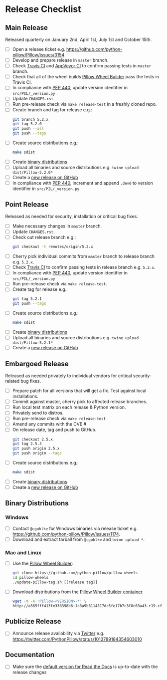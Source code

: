 # Release Checklist

## Main Release

Released quarterly on January 2nd, April 1st, July 1st and October 15th.

* [ ] Open a release ticket e.g. https://github.com/python-pillow/Pillow/issues/3154
* [ ] Develop and prepare release in `master` branch.
* [ ] Check [Travis CI](https://travis-ci.org/python-pillow/Pillow) and [AppVeyor CI](https://ci.appveyor.com/project/python-pillow/Pillow) to confirm passing tests in `master` branch.
* [ ] Check that all of the wheel builds [Pillow Wheel Builder](https://github.com/python-pillow/pillow-wheels) pass the tests in Travis CI.
* [ ] In compliance with [PEP 440](https://www.python.org/dev/peps/pep-0440/), update version identifier in `src/PIL/_version.py`
* [ ] Update `CHANGES.rst`.
* [ ] Run pre-release check via `make release-test` in a freshly cloned repo.
* [ ] Create branch and tag for release e.g.:
  ```bash
  git branch 5.2.x
  git tag 5.2.0
  git push --all
  git push --tags
  ```
* [ ] Create source distributions e.g.:
  ```bash
  make sdist
  ```
* [ ] Create [binary distributions](https://github.com/python-pillow/Pillow/blob/master/RELEASING.md#binary-distributions)
* [ ] Upload all binaries and source distributions e.g. `twine upload dist/Pillow-5.2.0*`
* [ ] Create a [new release on GitHub](https://github.com/python-pillow/Pillow/releases/new)
* [ ] In compliance with [PEP 440](https://www.python.org/dev/peps/pep-0440/), increment and append `.dev0` to version identifier in `src/PIL/_version.py`

## Point Release

Released as needed for security, installation or critical bug fixes.

* [ ] Make necessary changes in `master` branch.
* [ ] Update `CHANGES.rst`.
* [ ] Check out release branch e.g.:
  ```bash
  git checkout -t remotes/origin/5.2.x
  ```
* [ ] Cherry pick individual commits from `master` branch to release branch e.g. `5.2.x`.
* [ ] Check [Travis CI](https://travis-ci.org/python-pillow/Pillow) to confirm passing tests in release branch e.g. `5.2.x`.
* [ ] In compliance with [PEP 440](https://www.python.org/dev/peps/pep-0440/), update version identifier in `src/PIL/_version.py`
* [ ] Run pre-release check via `make release-test`.
* [ ] Create tag for release e.g.:
  ```bash
  git tag 5.2.1
  git push --tags
  ```
* [ ] Create source distributions e.g.:
  ```bash
  make sdist
  ```
* [ ] Create [binary distributions](https://github.com/python-pillow/Pillow/blob/master/RELEASING.md#binary-distributions)
* [ ] Upload all binaries and source distributions e.g. `twine upload dist/Pillow-5.2.1*`
* [ ] Create a [new release on GitHub](https://github.com/python-pillow/Pillow/releases/new)

## Embargoed Release

Released as needed privately to individual vendors for critical security-related bug fixes.

* [ ] Prepare patch for all versions that will get a fix. Test against local installations.
* [ ] Commit against master, cherry pick to affected release branches.
* [ ] Run local test matrix on each release & Python version.
* [ ] Privately send to distros.
* [ ] Run pre-release check via `make release-test`
* [ ] Amend any commits with the CVE #
* [ ] On release date, tag and push to GitHub.
  ```bash
  git checkout 2.5.x
  git tag 2.5.3
  git push origin 2.5.x
  git push origin --tags
  ```
* [ ] Create source distributions e.g.:
  ```bash
  make sdist
  ```
* [ ] Create [binary distributions](https://github.com/python-pillow/Pillow/blob/master/RELEASING.md#binary-distributions)
* [ ] Create a [new release on GitHub](https://github.com/python-pillow/Pillow/releases/new)

## Binary Distributions

### Windows
* [ ] Contact `@cgohlke` for Windows binaries via release ticket e.g. https://github.com/python-pillow/Pillow/issues/1174.
* [ ] Download and extract tarball from `@cgohlke` and `twine upload *`.

### Mac and Linux
* [ ] Use the [Pillow Wheel Builder](https://github.com/python-pillow/pillow-wheels):
  ```bash
  git clone https://github.com/python-pillow/pillow-wheels
  cd pillow-wheels
  ./update-pillow-tag.sh [[release tag]]
  ```
* [ ] Download distributions from the [Pillow Wheel Builder container](http://a365fff413fe338398b6-1c8a9b3114517dc5fe17b7c3f8c63a43.r19.cf2.rackcdn.com/).
  ```bash
  wget -m -A 'Pillow-<VERSION>-*' \
  http://a365fff413fe338398b6-1c8a9b3114517dc5fe17b7c3f8c63a43.r19.cf2.rackcdn.com
  ```

## Publicize Release

* [ ] Announce release availability via [Twitter](https://twitter.com/pythonpillow) e.g. https://twitter.com/PythonPillow/status/1013789184354603010

## Documentation

* [ ] Make sure the [default version for Read the Docs](https://pillow.readthedocs.io/en/stable/) is up-to-date with the release changes

